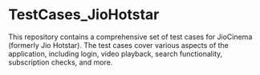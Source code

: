 # TestCases_JioHotstar
This repository contains a comprehensive set of test cases for JioCinema (formerly Jio Hotstar). The test cases cover various aspects of the application, including login, video playback, search functionality, subscription checks, and more.
